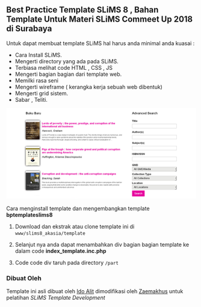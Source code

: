 ## Best Practice Template SLiMS 8 , Bahan Template Untuk Materi SLiMS Commeet Up 2018 di Surabaya

Untuk dapat membuat template SLiMS hal harus anda minimal anda kuasai :
* Cara Install SLiMS.
* Mengerti directory yang ada pada SLiMS.
* Terbiasa melihat code HTML , CSS , JS 
* Mengerti bagian bagian dari template web.
* Memilki rasa seni 
* Mengerti wireframe ( kerangka kerja sebuah web dibentuk)
* Mengerti grid sistem.
* Sabar , Teliti.

![screenshot](preview.png
)

Cara menginstall template dan mengembangkan template **bptemplateslims8**
1. Download dan ekstrak atau clone template ini di `www/slims8_akasia/template`

2. Selanjut nya anda dapat menambahkan div bagian bagian template ke dalam code **index_template.inc.php**

3. Code code div taruh pada directory `/part`


### Dibuat Oleh

Template ini asli dibuat oleh [Ido Alit](https://github.com/idoalit) dimodifikasi oleh [Zaemakhus](https://github.com/desawarna) untuk pelatihan *SLiMS Template Development*